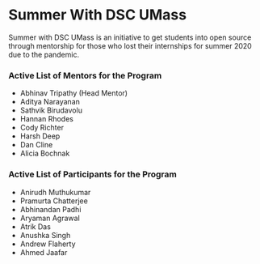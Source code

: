 # Summer With DSC UMass
Summer with DSC UMass is an initiative to get students into open source through mentorship for those who lost their internships for summer 2020 due to the pandemic.

### Active List of Mentors for the Program
- Abhinav Tripathy (Head Mentor)
- Aditya Narayanan
- Sathvik Birudavolu
- Hannan Rhodes
- Cody Richter
- Harsh Deep
- Dan Cline
- Alicia Bochnak

### Active List of Participants for the Program
- Anirudh Muthukumar
- Pramurta Chatterjee
- Abhinandan Padhi
- Aryaman Agrawal
- Atrik Das
- Anushka Singh
- Andrew Flaherty
- Ahmed Jaafar
